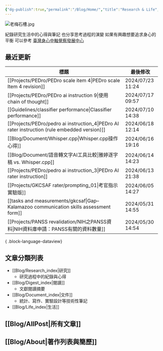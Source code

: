 ```yaml
---
{"dg-publish":true,"permalink":"/Blog/Home/","title":"Research & Life","contentClasses":"cards","tags":["blog","gardenEntry","gardenEntry","gardenEntry"],"created":"2023-02-16T00:00:00.000Z","updated":"2024-04-11T16:22"}
---
```



![老梅石槽.jpg](/img/user/Blog/images/%E8%80%81%E6%A2%85%E7%9F%B3%E6%A7%BD.jpg)

紀錄研究生活中的心得與筆記
也分享思考過程的演變
如果有興趣想要追求身心的平衡
可以參考 [臺灣身心中軸覺察發展中心](https://bmaa.tw)

## 最近更新

| 標題                                                                                               | 最後修改              |
| ------------------------------------------------------------------------------------------------ | ----------------- |
| [[Projects/PEDro/PEDro scale item 4\|PEDro scale Item 4 revision]]                            | 2024/07/23  11:24 |
| [[Projects/PEDro/PEDro ai instruction 9\|使用chain of thought]]                                 | 2024/07/17  09:57 |
| [[Guidelines/classifier performance\|Classifier performance]]                                 | 2024/07/10  14:38 |
| [[Projects/PEDro/pedro ai instruction_4\|PEDro AI rater instruction (rule embedded version)]] | 2024/06/18  12:14 |
| [[Blog/Document/Whisper.cpp\|Whisper.cpp操作心得]]                                                | 2024/06/16  19:16 |
| [[Blog/Document/語音轉文字AI工具比較\|雅婷逐字稿 vs. Whisper.cpp]]                                          | 2024/06/14  14:23 |
| [[Projects/PEDro/pedro ai instruction_3\|PEDro AI rater instruction]]                         | 2024/06/13  21:38 |
| [[Projects/GKCSAF rater/prompting_01\|考官指示 實驗版]]                                              | 2024/06/05  14:27 |
| [[tasks and measurements/gkcsaf\|Gap–Kalamazoo communication skills assessment form]]         | 2024/05/31  14:55 |
| [[Projects/PANSS revalidation/NIH之PANSS資料\|NIH資料庫申請：PANSS有關的資料數量]]                            | 2024/05/30  14:54 |

{ .block-language-dataview}

## 文章分類列表

- [[Blog/Research_index\|研究]]
    - 研究過程中的紀錄與心得
- [[Blog/Digest_index\|閱讀]]
    - 文獻閱讀摘要
- [[Blog/Document_index\|文件]]
    - 統計、寫作、實驗設計等技術性筆記
- [[Blog/Life_index\|生活]]

## [[Blog/AllPost\|所有文章]]

## [[Blog/About\|著作列表與簡歷]]

